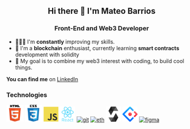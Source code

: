 <h2 align="center"> Hi there 👋 I'm Mateo Barrios </h2>

<h3 align="center">Front-End and Web3 Developer </h3>

- 👨🏻‍💻 I'm **constantly** improving my skills.
- 🔗 I'm a **blockchain** enthusiast, currently learning **smart contracts** development with solidity 
- 🎯 My goal is to combine my web3 interest with coding, to build cool things.

**You can find me** on [LinkedIn](https://www.linkedin.com/in/mateo-barrios-595540123/)

### **Technologies**

<p align="left">  

<a href="https://www.w3.org/html/" target="_blank" rel="noreferrer"> 
<img src="https://raw.githubusercontent.com/devicons/devicon/master/icons/html5/html5-original-wordmark.svg" alt="html5" width="45" height="45"/></a> 

<a href="https://www.w3schools.com/css/" target="_blank" rel="noreferrer"> 
<img src="https://raw.githubusercontent.com/devicons/devicon/master/icons/css3/css3-original-wordmark.svg" alt="css3" width="45" height="45"/></a> 

<a href="https://developer.mozilla.org/en-US/docs/Web/JavaScript" target="_blank" rel="noreferrer"> 
<img src="https://raw.githubusercontent.com/devicons/devicon/master/icons/javascript/javascript-original.svg" alt="javascript" width="40" height="40"/></a> 

<a href="https://reactjs.org/" target="_blank" rel="noreferrer"> 
<img src="https://raw.githubusercontent.com/devicons/devicon/master/icons/react/react-original-wordmark.svg" alt="react" width="40" height="40"/></a>

<a href="https://git-scm.com/" target="_blank" rel="noreferrer"> 
<img src="https://www.vectorlogo.zone/logos/git-scm/git-scm-icon.svg" alt="git" width="40" height="40"/></a>  

<a href="https://ethereum.org/en/" target="_blank" rel="noreferrer"> 
<img src="https://www.logo.wine/a/logo/Ethereum/Ethereum-Logo.wine.svg" alt="eth" width="45" height="45"/></a> 

<a href="https://solidity-es.readthedocs.io/es/latest/" target="_blank" rel="noreferrer"> 
<img src="https://github.com/devicons/devicon/blob/develop/icons/solidity/solidity-original.svg" alt="solidity" width="40" height="40"/></a> 

<a href="https://ant.design/" target="_blank" rel="noreferrer"> 
<img src="https://github.com/devicons/devicon/blob/develop/icons/antdesign/antdesign-original.svg" alt="antd" width="40" height="40"/></a> 

<a href="https://www.figma.com/" target="_blank" rel="noreferrer"> 
<img src="https://www.vectorlogo.zone/logos/figma/figma-icon.svg" alt="figma" width="35" height="35"/></a> 

</p>
